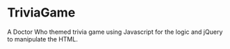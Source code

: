 # TriviaGame
A Doctor Who themed trivia game using Javascript for the logic and jQuery to manipulate the HTML.
